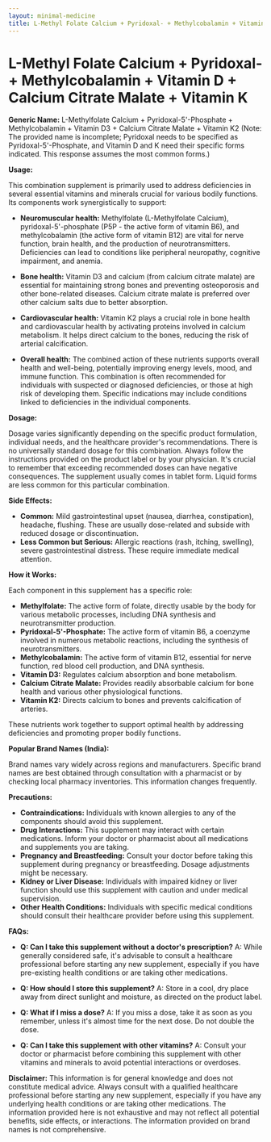 ```yaml
---
layout: minimal-medicine
title: L-Methyl Folate Calcium + Pyridoxal- + Methylcobalamin + Vitamin D + Calcium Citrate Malate + Vitamin K
---
```


# L-Methyl Folate Calcium + Pyridoxal- + Methylcobalamin + Vitamin D + Calcium Citrate Malate + Vitamin K

**Generic Name:** L-Methylfolate Calcium + Pyridoxal-5'-Phosphate + Methylcobalamin + Vitamin D3 + Calcium Citrate Malate + Vitamin K2 (Note:  The provided name is incomplete; Pyridoxal needs to be specified as Pyridoxal-5'-Phosphate, and Vitamin D and K need their specific forms indicated. This response assumes the most common forms.)

**Usage:**

This combination supplement is primarily used to address deficiencies in several essential vitamins and minerals crucial for various bodily functions.  Its components work synergistically to support:

* **Neuromuscular health:** Methylfolate (L-Methylfolate Calcium), pyridoxal-5'-phosphate (P5P - the active form of vitamin B6), and methylcobalamin (the active form of vitamin B12) are vital for nerve function, brain health, and the production of neurotransmitters. Deficiencies can lead to conditions like peripheral neuropathy, cognitive impairment, and anemia.

* **Bone health:** Vitamin D3 and calcium (from calcium citrate malate) are essential for maintaining strong bones and preventing osteoporosis and other bone-related diseases.  Calcium citrate malate is preferred over other calcium salts due to better absorption.

* **Cardiovascular health:** Vitamin K2 plays a crucial role in bone health and cardiovascular health by activating proteins involved in calcium metabolism. It helps direct calcium to the bones, reducing the risk of arterial calcification.

* **Overall health:** The combined action of these nutrients supports overall health and well-being, potentially improving energy levels, mood, and immune function. This combination is often recommended for individuals with suspected or diagnosed deficiencies, or those at high risk of developing them.  Specific indications may include conditions linked to deficiencies in the individual components.


**Dosage:**

Dosage varies significantly depending on the specific product formulation, individual needs, and the healthcare provider's recommendations.  There is no universally standard dosage for this combination.  Always follow the instructions provided on the product label or by your physician.  It's crucial to remember that exceeding recommended doses can have negative consequences.  The supplement usually comes in tablet form.  Liquid forms are less common for this particular combination.

**Side Effects:**

* **Common:**  Mild gastrointestinal upset (nausea, diarrhea, constipation), headache, flushing.  These are usually dose-related and subside with reduced dosage or discontinuation.
* **Less Common but Serious:** Allergic reactions (rash, itching, swelling), severe gastrointestinal distress.  These require immediate medical attention.


**How it Works:**

Each component in this supplement has a specific role:

* **Methylfolate:** The active form of folate, directly usable by the body for various metabolic processes, including DNA synthesis and neurotransmitter production.
* **Pyridoxal-5'-Phosphate:** The active form of vitamin B6, a coenzyme involved in numerous metabolic reactions, including the synthesis of neurotransmitters.
* **Methylcobalamin:** The active form of vitamin B12, essential for nerve function, red blood cell production, and DNA synthesis.
* **Vitamin D3:** Regulates calcium absorption and bone metabolism.
* **Calcium Citrate Malate:** Provides readily absorbable calcium for bone health and various other physiological functions.
* **Vitamin K2:** Directs calcium to bones and prevents calcification of arteries.

These nutrients work together to support optimal health by addressing deficiencies and promoting proper bodily functions.


**Popular Brand Names (India):**

Brand names vary widely across regions and manufacturers.  Specific brand names are best obtained through consultation with a pharmacist or by checking local pharmacy inventories.  This information changes frequently.


**Precautions:**

* **Contraindications:**  Individuals with known allergies to any of the components should avoid this supplement.
* **Drug Interactions:**  This supplement may interact with certain medications.  Inform your doctor or pharmacist about all medications and supplements you are taking.
* **Pregnancy and Breastfeeding:**  Consult your doctor before taking this supplement during pregnancy or breastfeeding.  Dosage adjustments might be necessary.
* **Kidney or Liver Disease:**  Individuals with impaired kidney or liver function should use this supplement with caution and under medical supervision.
* **Other Health Conditions:**  Individuals with specific medical conditions should consult their healthcare provider before using this supplement.

**FAQs:**

* **Q: Can I take this supplement without a doctor's prescription?** A: While generally considered safe, it's advisable to consult a healthcare professional before starting any new supplement, especially if you have pre-existing health conditions or are taking other medications.

* **Q: How should I store this supplement?** A: Store in a cool, dry place away from direct sunlight and moisture, as directed on the product label.

* **Q: What if I miss a dose?** A: If you miss a dose, take it as soon as you remember, unless it's almost time for the next dose.  Do not double the dose.

* **Q:  Can I take this supplement with other vitamins?** A:  Consult your doctor or pharmacist before combining this supplement with other vitamins and minerals to avoid potential interactions or overdoses.



**Disclaimer:**  This information is for general knowledge and does not constitute medical advice.  Always consult with a qualified healthcare professional before starting any new supplement, especially if you have any underlying health conditions or are taking other medications.  The information provided here is not exhaustive and may not reflect all potential benefits, side effects, or interactions.  The information provided on brand names is not comprehensive.
